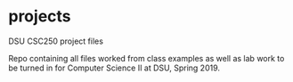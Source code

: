 # projects
DSU CSC250 project files


Repo containing all files worked from class examples as well as lab work to be turned in for Computer Science II at DSU, Spring 2019.
